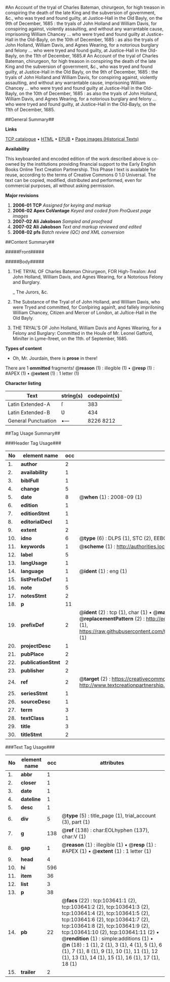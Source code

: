 #An Account of the tryal of Charles Bateman, chirurgeon, for high treason in conspiring the death of the late King and the subversion of government, &c., who was tryed and found guilty, at Justice-Hall in the Old Bayly, on the 9th of December, 1685 : the tryals of John Holland and William Davis, for conspiring against, violently assaulting, and without any warrantable cause, imprisoning William Chancey ... who were tryed and found guilty at Justice-Hall in the Old-Bayly, on the 10th of December, 1685 : as also the tryals of John Holland, William Davis, and Agnes Wearing, for a notorious burglary and felony ... who were tryed and found guilty, at Justice-Hall in the Old-Bayly, on the 11th of December, 1685.#
An Account of the tryal of Charles Bateman, chirurgeon, for high treason in conspiring the death of the late King and the subversion of government, &c., who was tryed and found guilty, at Justice-Hall in the Old Bayly, on the 9th of December, 1685 : the tryals of John Holland and William Davis, for conspiring against, violently assaulting, and without any warrantable cause, imprisoning William Chancey ... who were tryed and found guilty at Justice-Hall in the Old-Bayly, on the 10th of December, 1685 : as also the tryals of John Holland, William Davis, and Agnes Wearing, for a notorious burglary and felony ... who were tryed and found guilty, at Justice-Hall in the Old-Bayly, on the 11th of December, 1685.

##General Summary##

**Links**

[TCP catalogue](http://www.ota.ox.ac.uk/tcp/)  • 
[HTML](http://tei.it.ox.ac.uk/tcp/Texts-HTML/free/A26/A26159.html)  • 
[EPUB](http://tei.it.ox.ac.uk/tcp/Texts-EPUB/free/A26/A26159.epub) • 
[Page images (Historical Texts)](https://data.historicaltexts.jisc.ac.uk/view?pubId=eebo-15538825e&pageId=eebo-15538825e-103641-1)

**Availability**

This keyboarded and encoded edition of the
	       work described above is co-owned by the institutions
	       providing financial support to the Early English Books
	       Online Text Creation Partnership. This Phase I text is
	       available for reuse, according to the terms of Creative
	       Commons 0 1.0 Universal. The text can be copied,
	       modified, distributed and performed, even for
	       commercial purposes, all without asking permission.

**Major revisions**

1. __2006-01__ __TCP__ *Assigned for keying and markup*
1. __2006-02__ __Apex CoVantage__ *Keyed and coded from ProQuest page images*
1. __2007-02__ __Ali Jakobson__ *Sampled and proofread*
1. __2007-02__ __Ali Jakobson__ *Text and markup reviewed and edited*
1. __2008-02__ __pfs__ *Batch review (QC) and XML conversion*

##Content Summary##

#####Front#####

#####Body#####

1. THE TRYAL OF Charles Bateman Chirurgeon, FOR High-Treaſon: And John Holland, William Davis, and Agnes Wearing, for a Notorious Felony and Burglary.

    _ The Jurors, &c.

1. The Substance of the Tryal of of John Holland, and William Davis, who were Tryed and committed, for Conſpiring againſt, and falſely impriſoning William Chancey, Citizen and Mercer of London, at Juſtice-Hall in the Old Bayly.

1. THE TRYAL'S OF John Holland, William Davis and Agnes Wearing, for a Felony and Burglary: Committed in the Houſe of Mr. Leonel Gatford, Miniſter in Lyme-ſtreet, on the 11th. of September, 1685.

**Types of content**

  * Oh, Mr. Jourdain, there is **prose** in there!

There are 1 **ommitted** fragments! 
 @__reason__ (1) : illegible (1)  •  @__resp__ (1) : #APEX (1)  •  @__extent__ (1) : 1 letter (1)

**Character listing**


|Text|string(s)|codepoint(s)|
|---|---|---|
|Latin Extended-A|ſ|383|
|Latin Extended-B|Ʋ|434|
|General Punctuation|•—|8226 8212|

##Tag Usage Summary##

###Header Tag Usage###

|No|element name|occ|attributes|
|---|---|---|---|
|1.|__author__|2||
|2.|__availability__|1||
|3.|__biblFull__|1||
|4.|__change__|5||
|5.|__date__|8| @__when__ (1) : 2008-09 (1)|
|6.|__edition__|1||
|7.|__editionStmt__|1||
|8.|__editorialDecl__|1||
|9.|__extent__|2||
|10.|__idno__|6| @__type__ (6) : DLPS (1), STC (2), EEBO-CITATION (1), OCLC (1), VID (1)|
|11.|__keywords__|1| @__scheme__ (1) : http://authorities.loc.gov/ (1)|
|12.|__label__|5||
|13.|__langUsage__|1||
|14.|__language__|1| @__ident__ (1) : eng (1)|
|15.|__listPrefixDef__|1||
|16.|__note__|5||
|17.|__notesStmt__|2||
|18.|__p__|11||
|19.|__prefixDef__|2| @__ident__ (2) : tcp (1), char (1)  •  @__matchPattern__ (2) : ([0-9\-]+):([0-9IVX]+) (1), (.+) (1)  •  @__replacementPattern__ (2) : http://eebo.chadwyck.com/downloadtiff?vid=$1&page=$2 (1), https://raw.githubusercontent.com/textcreationpartnership/Texts/master/tcpchars.xml#$1 (1)|
|20.|__projectDesc__|1||
|21.|__pubPlace__|2||
|22.|__publicationStmt__|2||
|23.|__publisher__|2||
|24.|__ref__|2| @__target__ (2) : https://creativecommons.org/publicdomain/zero/1.0/ (1), http://www.textcreationpartnership.org/docs/. (1)|
|25.|__seriesStmt__|1||
|26.|__sourceDesc__|1||
|27.|__term__|3||
|28.|__textClass__|1||
|29.|__title__|3||
|30.|__titleStmt__|2||


###Text Tag Usage###

|No|element name|occ|attributes|
|---|---|---|---|
|1.|__abbr__|1||
|2.|__closer__|1||
|3.|__date__|1||
|4.|__dateline__|1||
|5.|__desc__|1||
|6.|__div__|5| @__type__ (5) : title_page (1), trial_account (3), part (1)|
|7.|__g__|138| @__ref__ (138) : char:EOLhyphen (137), char:V (1)|
|8.|__gap__|1| @__reason__ (1) : illegible (1)  •  @__resp__ (1) : #APEX (1)  •  @__extent__ (1) : 1 letter (1)|
|9.|__head__|4||
|10.|__hi__|596||
|11.|__item__|36||
|12.|__list__|3||
|13.|__p__|38||
|14.|__pb__|22| @__facs__ (22) : tcp:103641:1 (2), tcp:103641:2 (2), tcp:103641:3 (2), tcp:103641:4 (2), tcp:103641:5 (2), tcp:103641:6 (2), tcp:103641:7 (2), tcp:103641:8 (2), tcp:103641:9 (2), tcp:103641:10 (2), tcp:103641:11 (2)  •  @__rendition__ (1) : simple:additions (1)  •  @__n__ (18) : 1 (1), 2 (1), 3 (1), 4 (1), 5 (1), 6 (1), 7 (1), 8 (1), 9 (1), 10 (1), 11 (1), 12 (1), 13 (1), 14 (1), 15 (1), 16 (1), 17 (1), 18 (1)|
|15.|__trailer__|2||
